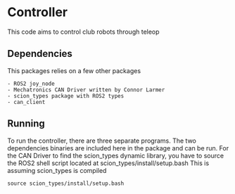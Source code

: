 # Controller

This code aims to control club robots through teleop

## Dependencies

This packages relies on a few other packages 

    - ROS2 joy_node
    - Mechatronics CAN Driver written by Connor Larmer
    - scion_types package with ROS2 types
    - can_client 

## Running

To run the controller, there are three separate programs. The two dependencies binaries are included here in the package and can be run.
For the CAN Driver to find the scion_types dynamic library, you have to source the ROS2 shell script located at scion_types/install/setup.bash
This is assuming scion_types is compiled

    source scion_types/install/setup.bash